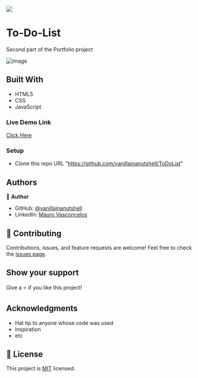 
![](https://img.shields.io/badge/Microverse-blueviolet)

# To-Do-List

Second part of the Portfolio project

![image](https://user-images.githubusercontent.com/88060989/150564501-c0e123d5-3d52-4bbe-a918-f3a77c6f13c4.png)

## Built With

- HTML5
- CSS
- JavaScript

### Live Demo Link
[Click Here](https://vanillainanutshell.github.io/ToDoList/)

### Setup

- Clone this repo URL "https://github.com/vanillainanutshell/ToDoList"

## Authors

👤 **Author**

- GitHub: [@vanillainanutshell](https://github.com/vanillainanutshell)
- LinkedIn: [Mauro Vasconcelos](https://www.linkedin.com/in/mauro-vasconcelos-a3671a223/)

## 🤝 Contributing

Contributions, issues, and feature requests are welcome!
Feel free to check the [issues page](../../issues/).

## Show your support

Give a ⭐️ if you like this project!

## Acknowledgments

- Hat tip to anyone whose code was used
- Inspiration
- etc

## 📝 License

This project is [MIT](./MIT.md) licensed.
